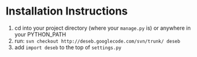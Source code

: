 # Installation Instructions #

  1. cd into your project directory (where your `manage.py` is) or anywhere in your PYTHON\_PATH
  1. run: `svn checkout http://deseb.googlecode.com/svn/trunk/ deseb`
  1. add `import deseb` to the top of `settings.py`